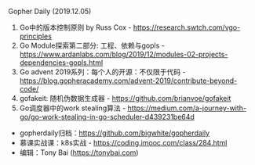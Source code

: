 Gopher Daily (2019.12.05)

1. Go中的版本控制原则 by Russ Cox - https://research.swtch.com/vgo-principles
2. Go Module探索第二部分: 工程、依赖与gopls - https://www.ardanlabs.com/blog/2019/12/modules-02-projects-dependencies-gopls.html
3. Go advent 2019系列：每个人的开源：不仅限于代码 - https://blog.gopheracademy.com/advent-2019/contribute-beyond-code/
4. gofakeit: 随机伪数据生成器 - https://github.com/brianvoe/gofakeit
5. Go调度器中的work stealing算法 - https://medium.com/a-journey-with-go/go-work-stealing-in-go-scheduler-d439231be64d

* gopherdaily归档：https://github.com/bigwhite/gopherdaily
* 慕课实战课：k8s实战 - https://coding.imooc.com/class/284.html
* 编辑：Tony Bai (https://tonybai.com)
